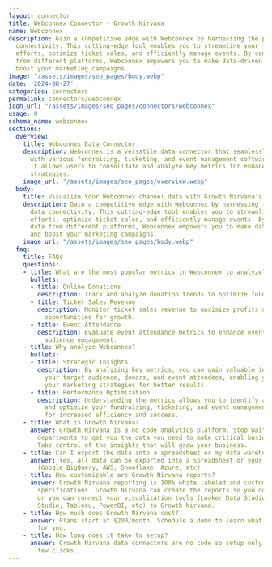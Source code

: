 ```yaml
---
layout: connector
title: Webconnex Connector - Growth Nirvana
name: Webconnex
description: Gain a competitive edge with Webconnex by harnessing the power of data
  connectivity. This cutting-edge tool enables you to streamline your fundraising
  efforts, optimize ticket sales, and efficiently manage events. By centralizing data
  from different platforms, Webconnex empowers you to make data-driven decisions and
  boost your marketing campaigns.
image: "/assets/images/seo_pages/body.webp"
date: '2024-08-27'
categories: connectors
permalink: connectors/webconnex
icon_url: "/assets/images/seo_pages/connectors/webconnex"
usage: 0
schema_name: webconnex
sections:
  overview:
    title: Webconnex Data Connector
    description: Webconnex is a versatile data connector that seamlessly integrates
      with various fundraising, ticketing, and event management software products.
      It allows users to consolidate and analyze key metrics for enhanced marketing
      strategies.
    image_url: "/assets/images/seo_pages/overview.webp"
  body:
    title: Visualize Your Webconnex channel data with Growth Nirvana's Webconnex Connector
    description: Gain a competitive edge with Webconnex by harnessing the power of
      data connectivity. This cutting-edge tool enables you to streamline your fundraising
      efforts, optimize ticket sales, and efficiently manage events. By centralizing
      data from different platforms, Webconnex empowers you to make data-driven decisions
      and boost your marketing campaigns.
    image_url: "/assets/images/seo_pages/body.webp"
  faq:
    title: FAQs
    questions:
    - title: What are the most popular metrics in Webconnex to analyze?
      bullets:
      - title: Online Donations
        description: Track and analyze donation trends to optimize fundraising campaigns.
      - title: Ticket Sales Revenue
        description: Monitor ticket sales revenue to maximize profits and identify
          opportunities for growth.
      - title: Event Attendance
        description: Evaluate event attendance metrics to enhance event planning and
          audience engagement.
    - title: Why analyze Webconnex?
      bullets:
      - title: Strategic Insights
        description: By analyzing key metrics, you can gain valuable insights into
          your target audience, donors, and event attendees, enabling you to tailor
          your marketing strategies for better results.
      - title: Performance Optimization
        description: Understanding the metrics allows you to identify areas of improvement
          and optimize your fundraising, ticketing, and event management processes
          for increased efficiency and success.
    - title: What is Growth Nirvana?
      answer: Growth Nirvana is a no code analytics platform. Stop waiting for other
        departments to get you the data you need to make critical business decisions.
        Take control of the insights that will grow your business.
    - title: Can I export the data into a spreadsheet or my data warehouse?
      answer: Yes, all data can be exported into a spreadsheet or your data warehouse
        (Google BigQuery, AWS, Snowflake, Azure, etc)
    - title: How customizable are Growth Nirvana reports?
      answer: Growth Nirvana reporting is 100% white labeled and customized to your
        specifications. Growth Nirvana can create the reports so you don’t have to
        or you can connect your visualization tools (Looker Data Studio/Google Data
        Studio, Tableau, PowerBI, etc) to Growth Nirvana.
    - title: How much does Growth Nirvana cost?
      answer: Plans start at $200/month. Schedule a demo to learn what plan is best
        for you.
    - title: How long does it take to setup?
      answer: Growth Nirvana data connectors are no code so setup only requires a
        few clicks.
---
```

